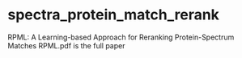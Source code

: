 # spectra_protein_match_rerank
RPML: A Learning-based Approach for Reranking Protein-Spectrum Matches
RPML.pdf is the full paper
